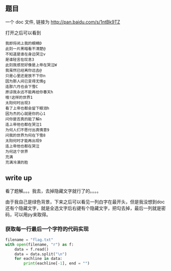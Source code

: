 ## 题目
一个 doc 文件, 链接为 http://pan.baidu.com/s/1ntBk9TZ

打开之后可以看到

```doc
我即将闭上我的眼睛D
此刻一片黑暗看不清楚@
不知道是谁在身边哭泣v
是谁轻言在叹息3
此刻我感觉好像是上帝在哭泣W
我虽然已经离你远去@
只是心里还是放不下你n
因为那人间已变得无情g
连那六月也会下雪C
原谅我永远不能再给你春天h
哦!这样的世界1
太阳何时出现3
看了上帝也都会留下眼泪h
因为杰的心就是你的心1
问你是否真的能了解n
连上帝他也都在哭泣1
为何人们不愿付出真情意9
问我的世界为何在下雪8
太阳何时才能再出现9
连上帝他也都在哭泣
为何这个世界
充满
充满冷漠的脸
```

## write up
看了题解。。。我去，去掉隐藏文字就行了的。。。。

由于我自己是绿色背景，下来之后可以看见一列白字在最开头，但是我没想到doc还有个隐藏文字，就是全选文字后右键有个隐藏文字，把勾去掉，最后一列就是密码，可以用py来取得。

### 获取每一行最后一个字符的代码实现
```python
filename = "flag.txt"
with open(filename, "r") as f:
    data = f.read()
    data = data.split("\n")
    for eachline in data:
        print(eachline[-1], end = "")
```